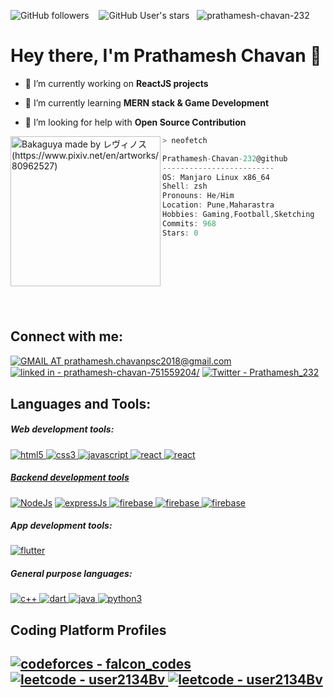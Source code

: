 
<!--
**Prathamesh-Chavan-232/Prathamesh-Chavan-232** is a ✨ _special_ ✨ repository because its `README.md` (this file) appears on your GitHub profile.
-->

<img alt="GitHub followers" src="https://img.shields.io/github/followers/Prathamesh-Chavan-232?style=social"> &nbsp;&nbsp; <img alt="GitHub User's stars" src="https://img.shields.io/github/stars/Prathamesh-Chavan-232?style=social"> &nbsp;&nbsp;<img src="https://komarev.com/ghpvc/?username=prathamesh-chavan-232&label=Profile%20views&color=0e75b6&style=flat" alt="prathamesh-chavan-232" />
<h1>Hey there, I'm Prathamesh Chavan 👋</h1>

- 🔭 I’m currently working on **ReactJS projects**

- 🌱 I’m currently learning **MERN stack & Game Development**

- 🤝 I’m looking for help with **Open Source Contribution**

<img align="left" src="https://i.redd.it/h7dae4o0uk461.jpg" alt="Bakaguya made by レヴィノス (https://www.pixiv.net/en/artworks/80962527)" width="240" /> 

```zsh
> neofetch
```
```csharp
Prathamesh-Chavan-232@github
-------------------------
OS: Manjaro Linux x86_64
Shell: zsh
Pronouns: He/Him
Location: Pune,Maharastra
Hobbies: Gaming,Football,Sketching
Commits: 968
Stars: 0
```
<br><br><br>
<br><br><br>
<h2 align="left">Connect with me:</h2>
<p align="left">
<a href="https://mail.google.com/mail/?view=cm&fs=1&to=prathamesh.chavanpsc2018@gmail.com" target="blank"><img align="center" src="https://img.shields.io/badge/Gmail-D14836?style=for-the-badge&logo=gmail&logoColor=white" alt="GMAIL AT prathamesh.chavanpsc2018@gmail.com"/></a>
<a href="https://www.linkedin.com/in/prathamesh-chavan-751559204/" target="blank"><img align="center" src="https://img.shields.io/badge/LinkedIn-0077B5?style=for-the-badge&logo=linkedin&logoColor=white" alt="linked in - prathamesh-chavan-751559204/"/></a>
<a href="https://twitter.com/Prathamesh_232" target="blank"><img align="center" src="https://img.shields.io/badge/Twitter-%231DA1F2.svg?style=for-the-badge&logo=Twitter&logoColor=white" alt="Twitter - Prathamesh_232"/></a>
</p>
<div align = "left">
<h2>Languages and Tools:</h2>
<h5>Web development tools:</h5>
<a href="https://www.w3.org/html/" target="_blank" rel="noreferrer"> <img src="https://img.shields.io/badge/HTML5-E34F26?style=for-the-badge&logo=html5&logoColor=white" alt="html5"/> </a>
<a href="https://www.w3schools.com/css/" target="_blank" rel="noreferrer"> <img src="https://img.shields.io/badge/CSS3-1572B6?style=for-the-badge&logo=css3&logoColor=white" alt="css3"/> </a>
<a href="https://developer.mozilla.org/en-US/docs/Web/JavaScript" target="_blank" rel="noreferrer"> <img src="https://img.shields.io/badge/JavaScript-323330?style=for-the-badge&logo=javascript&logoColor=F7DF1E" alt="javascript"/> </a>  
<a href="https://reactjs.org/" target="_blank" rel="noreferrer"> <img src="https://img.shields.io/badge/React-20232A?style=for-the-badge&logo=react&logoColor=61DAFB" alt="react"/>  
<a href="https://tailwindcss.com/" target="_blank" rel="noreferrer"> <img src="https://img.shields.io/badge/Tailwind_CSS-38B2AC?style=for-the-badge&logo=tailwind-css&logoColor=white" alt="react"/>
<br/>
<h5>Backend development tools</h5> 
<a href="https://nodejs.org/en/" target="_blank" rel="noreferrer"> <img src="https://img.shields.io/badge/Node.js-339933?style=for-the-badge&logo=nodedotjs&logoColor=white" alt="NodeJs"/></a> 
<a href="https://expressjs.com/" target="_blank" rel="noreferrer"> <img src="https://img.shields.io/badge/Express.js-000000?style=for-the-badge&logo=express&logoColor=white" alt="expressJs"/> </a>
<a href="https://firebase.google.com/" target="_blank" rel="noreferrer"> <img src="https://img.shields.io/badge/Firebase-FFCA28?style=for-the-badge&logo=firebase&logoColor=white" alt="firebase"/> </a>
<a href="https://www.mongodb.com/" target="_blank" rel="noreferrer"> <img src="https://img.shields.io/badge/MongoDB-47A248?style=for-the-badge&logo=mongoDB&logoColor=white" alt="firebase"/> </a>
<a href="https://www.mysql.com/" target="_blank" rel="noreferrer"> <img src="https://img.shields.io/badge/MySQL-005C84?style=for-the-badge&logo=mysql&logoColor=white" alt="firebase"/> </a>  
<h5>App development tools:</h5>
<a href="https://flutter.dev" target="_blank" rel="noreferrer"> <img src="https://img.shields.io/badge/Flutter-02569B?style=for-the-badge&logo=flutter&logoColor=white" alt="flutter"/> </a>
<h5>General purpose languages:</h5>
<a href="https://isocpp.org/" target="_blank" rel="noreferrer"> <img src="https://img.shields.io/badge/C%2B%2B-00599C?style=for-the-badge&logo=c%2B%2B&logoColor=white" alt="c++"/> </a>
<a href="https://dart.dev" target="_blank" rel="noreferrer"> <img src="https://img.shields.io/badge/Dart-0175C2?style=for-the-badge&logo=dart&logoColor=white" alt="dart"/> </a>
<a href="https://www.java.com" target="_blank" rel="noreferrer"> <img src="https://img.shields.io/badge/Java-ED8B00?style=for-the-badge&logo=java&logoColor=white" alt="java"/> </a>
<a href="https://www.python.org" target="_blank" rel="noreferrer"> <img src="https://img.shields.io/badge/Python-FFD43B?style=for-the-badge&logo=python&logoColor=darkgreen" alt="python3"/> </a>
<!-- <h5>Game Development tools:</h5>
<a href="https://www.unrealengine.com/en-US" target="_blank" rel="noreferrer"> <img src="https://img.shields.io/badge/unrealengine-%23313131.svg?style=for-the-badge&logo=unrealengine&logoColor=white" alt="Unreal Engine 5"/> </a> -->
<h2>Coding Platform Profiles<h2>
<a href="https://codeforces.com/profile/falcon_codes" target="_blank" rel="noreferrer"> <img src="https://img.shields.io/badge/Codeforces-445f9d?style=for-the-badge&logo=Codeforces&logoColor=white" alt="codeforces - falcon_codes"/> </a>
<a href="https://leetcode.com/user2134Bv/" target="_blank" rel="noreferrer"> <img src="https://img.shields.io/badge/LeetCode-000000?style=for-the-badge&logo=LeetCode&logoColor=#d16c06" alt="leetcode - user2134Bv"/> </a>
<a href="https://codepen.io/Falcon_codes" target="_blank" rel="noreferrer"> <img src="https://img.shields.io/badge/Codepen-000000?style=for-the-badge&logo=codepen&logoColor=white)" alt="leetcode - user2134Bv"/> </a>
</div>
<!-- 
<br><br>
<p>&nbsp;<img align="center" src="https://github-readme-stats.vercel.app/api?username=prathamesh-chavan-232&show_icons=true&locale=en" alt="prathamesh-chavan-232" /></p>
<p><img align="center" src="https://github-readme-streak-stats.herokuapp.com/?user=prathamesh-chavan-232&" alt="prathamesh-chavan-232" /></p>
<h5> Note: This widget doesn't show my best languages skills, it shows language I have used in repositories</h5>
<p><img align="center" src="https://github-readme-stats.vercel.app/api/top-langs?username=prathamesh-chavan-232&show_icons=true&locale=en&layout=compact" alt="prathamesh-chavan-232" /></p> 
-->
